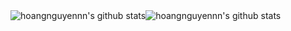 <div style="display: flex;">
  <img
    align="center"
    src="https://github-readme-stats-anuraghazra1.vercel.app/api?username=hoangnguyennn&show_icons=true&include_all_commits=true&theme=material-palenight"
    alt="hoangnguyennn's github stats"
  />
  <img
    align="center"
    src="https://github-readme-stats.vercel.app/api/top-langs/?username=hoangnguyennn&theme=material-palenight&layout=compact"
    alt="hoangnguyennn's github stats"
  />
</div>
